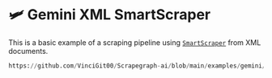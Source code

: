 # 🛩 Gemini XML SmartScraper

This is a basic example of a scraping pipeline using [`SmartScraper`](/docs/Graphs/smart_scraper_graph) from XML documents.

```python reference title="Gemini XML SmartScraper"
https://github.com/VinciGit00/Scrapegraph-ai/blob/main/examples/gemini/scrape_xml_gemini.py
```